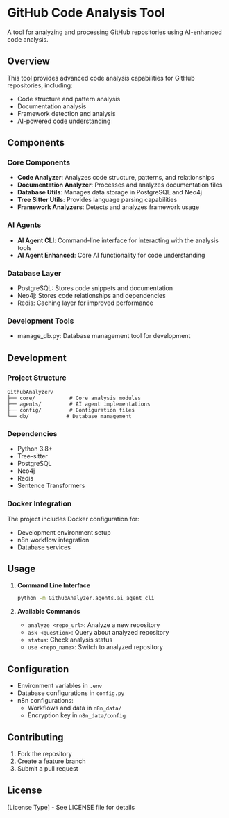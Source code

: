 # GitHub Code Analysis Tool

A tool for analyzing and processing GitHub repositories using AI-enhanced code analysis.

## Overview

This tool provides advanced code analysis capabilities for GitHub repositories, including:

- Code structure and pattern analysis
- Documentation analysis
- Framework detection and analysis
- AI-powered code understanding

## Components

### Core Components

- **Code Analyzer**: Analyzes code structure, patterns, and relationships
- **Documentation Analyzer**: Processes and analyzes documentation files
- **Database Utils**: Manages data storage in PostgreSQL and Neo4j
- **Tree Sitter Utils**: Provides language parsing capabilities
- **Framework Analyzers**: Detects and analyzes framework usage

### AI Agents

- **AI Agent CLI**: Command-line interface for interacting with the analysis tools
- **AI Agent Enhanced**: Core AI functionality for code understanding

### Database Layer

- PostgreSQL: Stores code snippets and documentation
- Neo4j: Stores code relationships and dependencies
- Redis: Caching layer for improved performance

### Development Tools

- manage_db.py: Database management tool for development

## Development

### Project Structure

```text
GithubAnalyzer/
├── core/           # Core analysis modules
├── agents/         # AI agent implementations
├── config/         # Configuration files
└── db/            # Database management
```

### Dependencies

- Python 3.8+
- Tree-sitter
- PostgreSQL
- Neo4j
- Redis
- Sentence Transformers

### Docker Integration

The project includes Docker configuration for:

- Development environment setup
- n8n workflow integration
- Database services

## Usage

1. **Command Line Interface**

   ```bash
   python -m GithubAnalyzer.agents.ai_agent_cli
   ```

2. **Available Commands**
   - `analyze <repo_url>`: Analyze a new repository
   - `ask <question>`: Query about analyzed repository
   - `status`: Check analysis status
   - `use <repo_name>`: Switch to analyzed repository

## Configuration

- Environment variables in `.env`
- Database configurations in `config.py`
- n8n configurations:
  - Workflows and data in `n8n_data/`
  - Encryption key in `n8n_data/config`

## Contributing

1. Fork the repository
2. Create a feature branch
3. Submit a pull request

## License

[License Type] - See LICENSE file for details
